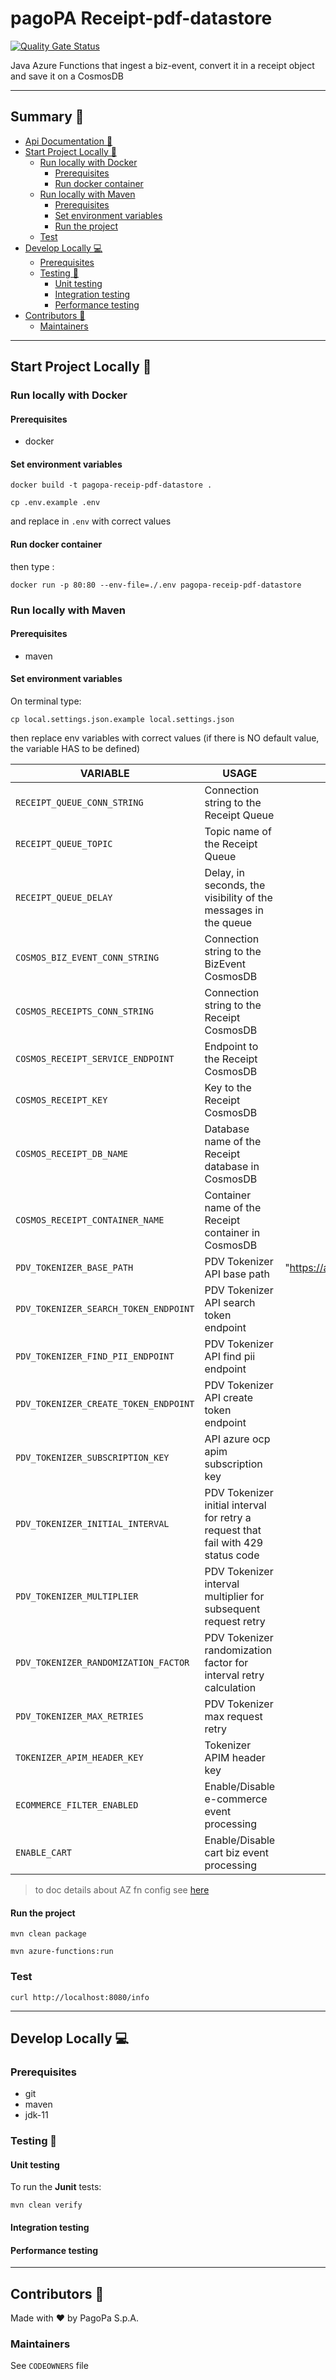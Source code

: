 # pagoPA Receipt-pdf-datastore

[![Quality Gate Status](https://sonarcloud.io/api/project_badges/measure?project=pagopa_pagopa-receipt-pdf-datastore&metric=alert_status)](https://sonarcloud.io/dashboard?id=pagopa_pagopa-receipt-pdf-datastore)

Java Azure Functions that ingest a biz-event, convert it in a receipt object and save it on a CosmosDB

---

## Summary 📖

- [Api Documentation 📖](#api-documentation-)
- [Start Project Locally 🚀](#start-project-locally-)
    * [Run locally with Docker](#run-locally-with-docker)
        + [Prerequisites](#prerequisites)
        + [Run docker container](#run-docker-container)
    * [Run locally with Maven](#run-locally-with-maven)
        + [Prerequisites](#prerequisites-1)
        + [Set environment variables](#set-environment-variables)
        + [Run the project](#run-the-project)
    * [Test](#test)
- [Develop Locally 💻](#develop-locally-)
    * [Prerequisites](#prerequisites-2)
    * [Testing 🧪](#testing-)
        + [Unit testing](#unit-testing)
        + [Integration testing](#integration-testing)
        + [Performance testing](#performance-testing)
- [Contributors 👥](#contributors-)
    * [Maintainers](#maintainers)

---

## Start Project Locally 🚀

### Run locally with Docker

#### Prerequisites

- docker

#### Set environment variables

`docker build -t pagopa-receip-pdf-datastore .`

`cp .env.example .env`

and replace in `.env` with correct values

#### Run docker container

then type :

`docker run -p 80:80 --env-file=./.env pagopa-receip-pdf-datastore`

### Run locally with Maven

#### Prerequisites

- maven

#### Set environment variables

On terminal type:

`cp local.settings.json.example local.settings.json`

then replace env variables with correct values
(if there is NO default value, the variable HAS to be defined)

| VARIABLE                              | USAGE                                                                             |                     DEFAULT VALUE                      |
|---------------------------------------|-----------------------------------------------------------------------------------|:------------------------------------------------------:|
| `RECEIPT_QUEUE_CONN_STRING`           | Connection string to the Receipt Queue                                            |                                                        |
| `RECEIPT_QUEUE_TOPIC`                 | Topic name of the Receipt Queue                                                   |                                                        |
| `RECEIPT_QUEUE_DELAY`                 | Delay, in seconds, the visibility of the messages in the queue                    |                          "1"                           |
| `COSMOS_BIZ_EVENT_CONN_STRING`        | Connection string to the BizEvent CosmosDB                                        |                                                        |
| `COSMOS_RECEIPTS_CONN_STRING`         | Connection string to the Receipt CosmosDB                                         |                                                        |
| `COSMOS_RECEIPT_SERVICE_ENDPOINT`     | Endpoint to the Receipt CosmosDB                                                  |                                                        |
| `COSMOS_RECEIPT_KEY`                  | Key to the Receipt CosmosDB                                                       |                                                        |
| `COSMOS_RECEIPT_DB_NAME`              | Database name of the Receipt database in CosmosDB                                 |                                                        |
| `COSMOS_RECEIPT_CONTAINER_NAME`       | Container name of the Receipt container in CosmosDB                               |                                                        |
| `PDV_TOKENIZER_BASE_PATH`             | PDV Tokenizer API base path                                                       | "https://api.uat.tokenizer.pdv.pagopa.it/tokenizer/v1" |
| `PDV_TOKENIZER_SEARCH_TOKEN_ENDPOINT` | PDV Tokenizer API search token endpoint                                           |                    "/tokens/search"                    |
| `PDV_TOKENIZER_FIND_PII_ENDPOINT`     | PDV Tokenizer API find pii endpoint                                               |                    "/tokens/%s/pii"                    |
| `PDV_TOKENIZER_CREATE_TOKEN_ENDPOINT` | PDV Tokenizer API create token endpoint                                           |                       "/tokens"                        |
| `PDV_TOKENIZER_SUBSCRIPTION_KEY`      | API azure ocp apim subscription key                                               |                                                        |
| `PDV_TOKENIZER_INITIAL_INTERVAL`      | PDV Tokenizer initial interval for retry a request that fail with 429 status code |                          200                           |
| `PDV_TOKENIZER_MULTIPLIER`            | PDV Tokenizer interval multiplier for subsequent request retry                    |                          2.0                           |
| `PDV_TOKENIZER_RANDOMIZATION_FACTOR`  | PDV Tokenizer randomization factor for interval retry calculation                 |                          0.6                           |
| `PDV_TOKENIZER_MAX_RETRIES`           | PDV Tokenizer max request retry                                                   |                           3                            |
| `TOKENIZER_APIM_HEADER_KEY`           | Tokenizer APIM header key                                                         |                       x-api-key                        |
| `ECOMMERCE_FILTER_ENABLED`            | Enable/Disable e-commerce event processing                                        |                                                        |
| `ENABLE_CART`                         | Enable/Disable cart biz event processing                                          |                                                        |

> to doc details about AZ fn config
> see [here](https://stackoverflow.com/questions/62669672/azure-functions-what-is-the-purpose-of-having-host-json-and-local-settings-jso)


#### Run the project

`mvn clean package`

`mvn azure-functions:run`

### Test

`curl http://localhost:8080/info`

---

## Develop Locally 💻

### Prerequisites

- git
- maven
- jdk-11

### Testing 🧪

#### Unit testing

To run the **Junit** tests:

`mvn clean verify`

#### Integration testing

#### Performance testing

---

## Contributors 👥

Made with ❤️ by PagoPa S.p.A.

### Maintainers

See `CODEOWNERS` file